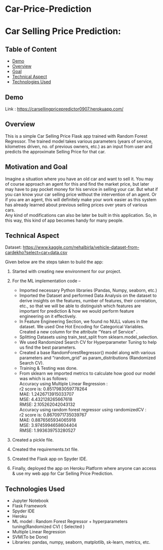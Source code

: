 # Car-Price-Prediction
# Car Selling Price Prediction:
## Table of Content
  * [Demo](#demo)
  * [Overview](#overview)
  * [Goal](#goal)
  * [Technical Aspect](#technical-aspect)
  * [Technologies Used](#technologies-used)

## Demo
Link : https://carsellingpricepredictor0907.herokuapp.com/ 
## Overview
This is a simple Car Selling Price Flask app trained with Random Forest Regressor. The trained model takes various parameters (years of service, kilometres driven, no. of previous owners, etc.) as an input from user and predicts the approximate Selling Price for that car.
## Motivation and Goal
Imagine a situation where you have an old car and want to sell it. You may of course approach an agent for this and find the market price, but later may have to pay pocket money for his service in selling your car. But what if you can know your car selling price without the intervention of an agent. Or if you are an agent, this will definitely make your work easier as this system has already learned about previous selling prices over years of various cars.  
Any kind of modifications can also be later be built in this application. So, in this way, this kind of app becomes handy for many people.  
## Technical Aspect
Dataset: https://www.kaggle.com/nehalbirla/vehicle-dataset-from-cardekho?select=car+data.csv

Given below are the steps taken to build the app:
1. Started with creating new environment for our project. 
2. For the ML implementation code – 
	- Imported necessary Python libraries (Pandas, Numpy, seaborn, etc.)
	- Imported the Dataset and performed Data Analysis on the dataset to derive insights on the features, number of features, their correlation, etc., so that we will be able to distinguish which features are important for prediction & how we would perform feature engineering on it effectively.
	- In Feature Engineering Section, we found no NULL values in the dataset. We used One Hot Encoding for Categorical Variables. Created a new column for the attribute “Years of Service” .
	- Splitting Datasets using train_test_split from sklearn.model_selection.
	- We used Randomized Search CV for Hyperparameter Tuning to help us find the best parameters.
	- Created a base RandomForestRegressor() model along with various parameters and “random_grid” as param_distributions (Randomized Search CV).
	- Training & Testing was done.
	- From sklearn we imported metrics to calculate how good our model was which is as follows:  
   Accuracy using Multiple Linear Regression :  
   r2 score is: 0.8517983059778264  
   MAE: 1.2426713915033707  
   MSE: 4.432128265667618  
   RMSE: 2.105262042043132  
   Accuracy using random forest regressor using randomizedCV :  
   r2 score is: 0.8670971735039767  
   MAE: 0.8876565934065918  
   MSE: 3.9745994658604404  
   RMSE: 1.993639753280527  

3. Created a pickle file.
4. Created the requirements.txt file.
5. Created the Flask app on Spyder IDE.
6. Finally, deployed the app on Heroku Platform where anyone can access & use my web app for Car Selling Price Prediction.

## Technologies Used
- Jupyter Notebook
- Flask Framework
- Spyder IDE
- Heroku
- ML model : Random Forest Regressor + hyperparameters tuning(Randomized CV) ( Selected )
- Multiple Linear Regression
-	SVM(To be Done)
- Libraries: pandas, numpy, seaborn, matplotlib, sk-learn, metrics, etc.


